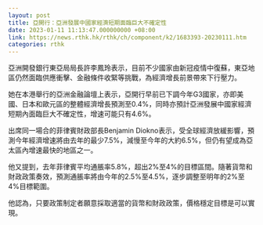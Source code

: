 ```yaml
---
layout: post
title: 亞開行：亞洲發展中國家經濟短期面臨巨大不確定性
date: 2023-01-11 11:13:47.000000000 +08:00
link: https://news.rthk.hk/rthk/ch/component/k2/1683393-20230111.htm
categories: rthk
---
```


亞洲開發銀行東亞局局長許李鳳玲表示，目前不少國家由新冠疫情中復蘇，東亞地區仍然面臨供應衝擊、金融條件收緊等挑戰，為經濟增長前景帶來下行壓力。

她在本港舉行的亞洲金融論壇上表示，亞開行早前已下調今年G3國家，亦即美國、日本和歐元區的整體經濟增長預測至0.4%，同時亦預計亞洲發展中國家經濟短期內面臨巨大不確定性，增速可能只有4.6%。

出席同一場合的菲律賓財政部長Benjamin Diokno表示，受全球經濟放緩影響，預測今年經濟增速將由去年的最少7.5%，減慢至今年的大約6.5%，但仍有望成為亞太區內增速最快的地區之一。

他又提到，去年菲律賓平均通脹率5.8%，超出2%至4%的目標區間。隨著貨幣和財政政策奏效，預測通脹率將由今年的2.5%至4.5%，逐步調整至明年的2%至4%目標範圍。

他認為，只要政策制定者願意採取適當的貨幣和財政政策，價格穩定目標是可以實現。
